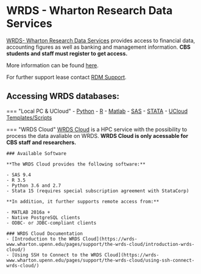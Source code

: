 # WRDS - Wharton Research Data Services

[WRDS- Wharton Research Data Services](https://wrds-www.wharton.upenn.edu/) provides access to financial data, accounting figures as well as banking and management information. **CBS students and staff must register to get access.** 

More information can be found [here](https://www.cbs.dk/en/library/databases/wrds-wharton-research-data-services).

For further support lease contact [RDM Support](/Contact/).

## Accessing WRDS databases:

=== "Local PC & UCloud"
    - [Python](https://wrds-www.wharton.upenn.edu/pages/support/programming-wrds/programming-python/python-from-your-computer/)
    - [R](https://wrds-www.wharton.upenn.edu/pages/support/programming-wrds/programming-r/r-from-your-computer/)
    - [Matlab](https://wrds-www.wharton.upenn.edu/pages/support/programming-wrds/programming-matlab/matlab-from-your-computer/)
    - [SAS](https://wrds-www.wharton.upenn.edu/pages/support/programming-wrds/programming-sas/sas-from-your-computer/)
    - [STATA](https://wrds-www.wharton.upenn.edu/pages/support/programming-wrds/programming-stata/stata-wrds-cloud/)
    - [UCloud Templates/Scripts](https://github.com/CBS-HPC/.github/tree/main/WRDS) 

=== "WRDS Cloud"
    [WRDS Cloud](https://wrds-www.wharton.upenn.edu/pages/support/the-wrds-cloud/) is a HPC service with the possibility to process the data avaliable on WRDS. **WRDS Cloud is only acessable for CBS staff and researchers.**

    ### Available Software 
    
    **The WRDS Cloud provides the following software:**
    
    - SAS 9.4
    - R 3.5
    - Python 3.6 and 2.7
    - Stata 15 (requires special subscription agreement with StataCorp)

    **In addition, it further supports remote access from:**

    - MATLAB 2016a +
    - Native PostgreSQL clients
    - ODBC- or JDBC-compliant clients

    ### WRDS Cloud Documentation
    - [Introduction to the WRDS Cloud](https://wrds-www.wharton.upenn.edu/pages/support/the-wrds-cloud/introduction-wrds-cloud/)
    - [Using SSH to Connect to the WRDS Cloud](https://wrds-www.wharton.upenn.edu/pages/support/the-wrds-cloud/using-ssh-connect-wrds-cloud/) 